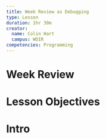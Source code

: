 ```yaml
---
title: Week Review as Debugging
type: Lesson
duration: 1hr 30m
creator:
  name: Colin Hart
  campus: WDIR
competencies: Programming
---
```



# Week Review

# Lesson Objectives



# Intro
